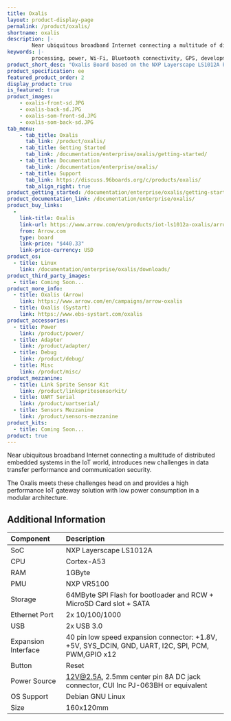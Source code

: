```yaml
---
title: Oxalis
layout: product-display-page
permalink: /product/oxalis/
shortname: oxalis
description: |-
        Near ubiquitous broadband Internet connecting a multitude of distributed embedded systems in the IoT world, introduces new challenges in data transfer performance and communication security. The Oxalis meets these challenges head on and provides a high performance IoT gateway solution with low power consumption in a modular architecture.
keywords: |-
        processing, power, Wi-Fi, Bluetooth connectivity, GPS, development, board, mid-tier, xilinx, fpga, processor, low cost, Product, Development, Platform, bitmain, sophon, edge, bm1880
product_short_desc: "Oxalis Board based on the NXP Layerscape LS1012A Processor"
product_specification: ee
featured_product_order: 2
display_product: true
is_featured: true
product_images:
    - oxalis-front-sd.JPG
    - oxalis-back-sd.JPG
    - oxalis-som-front-sd.JPG
    - oxalis-som-back-sd.JPG
tab_menu:
    - tab_title: Oxalis
      tab_link: /product/oxalis/
    - tab_title: Getting Started
      tab_link: /documentation/enterprise/oxalis/getting-started/
    - tab_title: Documentation
      tab_link: /documentation/enterprise/oxalis/
    - tab_title: Support
      tab_link: https://discuss.96boards.org/c/products/oxalis/
      tab_align_right: true
product_getting_started: /documentation/enterprise/oxalis/getting-started/
product_documentation_link: /documentation/enterprise/oxalis/
product_buy_links:
  -
    link-title: Oxalis
    link-url: https://www.arrow.com/en/products/iot-ls1012a-oxalis/arrow-development-tools
    from: Arrow.com
    type: board
    link-price: "$440.33"
    link-price-currency: USD
product_os:
  - title: Linux
    link: /documentation/enterprise/oxalis/downloads/
product_third_party_images:
  - title: Coming Soon...
product_more_info:
  - title: Oxalis (Arrow)
    link: https://www.arrow.com/en/campaigns/arrow-oxalis
  - title: Oxalis (Systart)
    link: https://www.ebs-systart.com/oxalis
product_accessories:
  - title: Power
    link: /product/power/
  - title: Adapter
    link: /product/adapter/
  - title: Debug
    link: /product/debug/
  - title: Misc
    link: /product/misc/
product_mezzanine:
  - title: Link Sprite Sensor Kit
    link: /product/linkspritesensorkit/
  - title: UART Serial
    link: /product/uartserial/
  - title: Sensors Mezzanine
    link: /product/sensors-mezzanine
product_kits:
  - title: Coming Soon...
product: true
---
```


Near ubiquitous broadband Internet connecting a multitude of distributed embedded systems in the IoT world, introduces new challenges in data transfer performance and communication security.

The Oxalis meets these challenges head on and provides a high performance IoT gateway solution with low power consumption in a modular architecture.

## Additional Information

|   Component          |   Description                                                                                    |
|:---------------------|:-------------------------------------------------------------------------------------------------|
|  SoC                 |   NXP Layerscape LS1012A                                                                         |
|  CPU                 |   Cortex-A53                                                                                     |
|  RAM                 |   1GByte                                                                                         |
|  PMU                 |   NXP VR5100                                                                                     |
|  Storage             |   64MByte SPI Flash for bootloader and RCW + MicroSD Card slot + SATA                            |
|  Ethernet Port       |   2x 10/100/1000                                                                                 |
|  USB                 |   2x USB 3.0                                                                                     |
|  Expansion Interface |   40 pin low speed expansion connector: +1.8V, +5V, SYS_DCIN, GND, UART, I2C, SPI, PCM, PWM,GPIO x12 |
|  Button              |   Reset                                                                                          |
|  Power Source        |   12V@2.5A, 2.5mm center pin 8A DC jack connector, CUI Inc PJ-063BH or equivalent                |
|  OS Support          |   Debian GNU Linux                                                                               |
|  Size                |   160x120mm                                                                                      |
